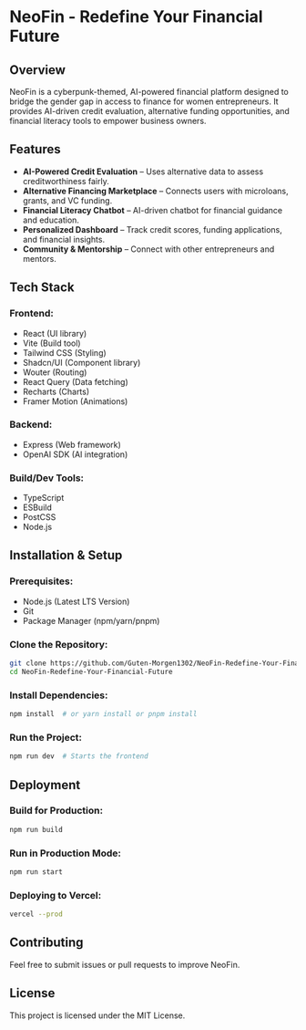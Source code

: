 # NeoFin - Redefine Your Financial Future

## Overview
NeoFin is a cyberpunk-themed, AI-powered financial platform designed to bridge the gender gap in access to finance for women entrepreneurs. It provides AI-driven credit evaluation, alternative funding opportunities, and financial literacy tools to empower business owners.

## Features
- **AI-Powered Credit Evaluation** – Uses alternative data to assess creditworthiness fairly.
- **Alternative Financing Marketplace** – Connects users with microloans, grants, and VC funding.
- **Financial Literacy Chatbot** – AI-driven chatbot for financial guidance and education.
- **Personalized Dashboard** – Track credit scores, funding applications, and financial insights.
- **Community & Mentorship** – Connect with other entrepreneurs and mentors.

## Tech Stack
### **Frontend:**
- React (UI library)
- Vite (Build tool)
- Tailwind CSS (Styling)
- Shadcn/UI (Component library)
- Wouter (Routing)
- React Query (Data fetching)
- Recharts (Charts)
- Framer Motion (Animations)

### **Backend:**
- Express (Web framework)
- OpenAI SDK (AI integration)

### **Build/Dev Tools:**
- TypeScript
- ESBuild
- PostCSS
- Node.js

## Installation & Setup
### **Prerequisites:**
- Node.js (Latest LTS Version)
- Git
- Package Manager (npm/yarn/pnpm)

### **Clone the Repository:**
```bash
git clone https://github.com/Guten-Morgen1302/NeoFin-Redefine-Your-Financial-Future.git
cd NeoFin-Redefine-Your-Financial-Future
```

### **Install Dependencies:**
```bash
npm install  # or yarn install or pnpm install
```

### **Run the Project:**
```bash
npm run dev  # Starts the frontend
```

## Deployment
### **Build for Production:**
```bash
npm run build
```

### **Run in Production Mode:**
```bash
npm run start
```

### **Deploying to Vercel:**
```bash
vercel --prod
```

## Contributing
Feel free to submit issues or pull requests to improve NeoFin.

## License
This project is licensed under the MIT License.

